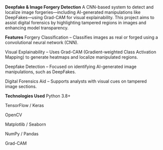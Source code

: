 **Deepfake & Image Forgery Detection**
A CNN-based system to detect and localize image forgeries—including AI-generated manipulations like DeepFakes—using Grad-CAM for visual explainability. This project aims to assist digital forensics by highlighting tampered regions in images and enhancing model transparency.

**Features**
Forgery Classification – Classifies images as real or forged using a convolutional neural network (CNN).

Visual Explainability – Uses Grad-CAM (Gradient-weighted Class Activation Mapping) to generate heatmaps and localize manipulated regions.

Deepfake Detection – Focused on identifying AI-generated image manipulations, such as DeepFakes.

Digital Forensics Aid – Supports analysts with visual cues on tampered image sections.

**Technologies Used**
Python 3.8+

TensorFlow / Keras

OpenCV

Matplotlib / Seaborn

NumPy / Pandas

Grad-CAM
